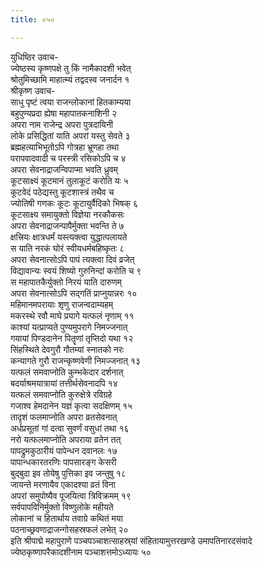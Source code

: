 ```yaml
---
title: ०५०

---
```

युधिष्ठिर उवाच-  
ज्येष्ठस्य कृष्णपक्षे तु किं नामैकादशी भवेत्  
श्रोतुमिच्छामि माहात्म्यं तद्वदस्व जनार्दन १  
श्रीकृष्ण उवाच-  
साधु पृष्टं त्वया राजन्लोकानां हितकाम्यया  
बहुपुण्यप्रदा ह्येषा महापातकनाशिनी २  
अपरा नाम राजेन्द्र अपरा पुत्रदायिनी  
लोके प्रसिद्धितां याति अपरां यस्तु सेवते ३  
ब्रह्महत्याभिभूतोऽपि गोत्रहा भ्रूणहा तथा  
परापवादवादी च परस्त्री रसिकोऽपि च ४  
अपरा सेवनाद्राजन्विपाप्मा भवति ध्रुवम्  
कूटसाक्ष्यं कूटमानं तुलाकूटं करोति यः ५  
कूटवेदं पठेद्यस्तु कूटशास्त्रं तथैव च  
ज्योतिषी गणकः कूटः कूटायुर्वैदिको भिषक् ६  
कूटसाक्ष्य समायुक्तो विज्ञेया नरकौकसः  
अपरा सेवनाद्राजन्पापैर्मुक्ता भवन्ति ते ७  
क्षत्त्रियः क्षात्रधर्मं यस्त्यक्त्वा युद्धात्पलायते  
स याति नरकं घोरं स्वीयधर्मबहिष्कृतः ८  
अपरा सेवनात्सोऽपि पापं त्यक्त्वा दिवं व्रजेत्  
विद्यावान्यः स्वयं शिष्यो गुरुनिन्दां करोति च ९  
स महापातकैर्युक्तो निरयं याति दारुणम्  
अपरा सेवनात्सोऽपि सद्गतिं प्राप्नुयान्नरः १०  
महिमानमपरायाः शृणु राजन्वदाम्यहम्  
मकरस्थे रवौ माघे प्रयागे यत्फलं नृणाम् ११  
काश्यां यत्प्राप्यते पुण्यमुपरागे निमज्जनात्  
गयायां पिण्डदानेन पितॄणां तृप्तिदो यथा १२  
सिंहस्थिते देवगुरौ गौतम्यां स्नातको नरः  
कन्यागते गुरौ राजन्कृष्णवेणी निमज्जनात् १३  
यत्फलं समवाप्नोति कुम्भकेदार दर्शनात्  
बदर्याश्रमयात्रायां तत्तीर्थसेवनादपि १४  
यत्फलं समवाप्नोति कुरुक्षेत्रे रविग्रहे  
गजाश्व हेमदानेन यज्ञं कृत्वा सदक्षिणम् १५  
तादृशं फलमाप्नोति अपरा व्रतसेवनात्  
अर्धप्रसूतां गां दत्वा सुवर्णं वसुधां तथा १६  
नरो यत्फलमाप्नोति अपराया व्रतेन तत्  
पापद्रुमकुठारीयं पापेन्धन दवानलः १७  
पापान्धकारतरणिः पापसारङ्ग केसरी  
बुद्बुदा इव तोयेषु पुत्तिका इव जन्तुषु १८  
जायन्ते मरणायैव एकादश्या व्रतं विना  
अपरां समुपोष्यैव पूजयित्वा त्रिविक्रमम् १९  
सर्वपापविनिर्मुक्तो विष्णुलोके महीयते  
लोकानां च हितार्थाय तवाग्रे कथितं मया  
पठनाच्छ्रवणाद्राजन्गोसहस्रफलं लभेत् २०  
इति श्रीपाद्मे महापुराणे पञ्चपञ्चाशत्साहस्र्यां संहितायामुत्तरखण्डे उमापतिनारदसंवादे ज्येष्ठकृष्णापरैकादशीनाम पञ्चाशत्तमोऽध्यायः ५०